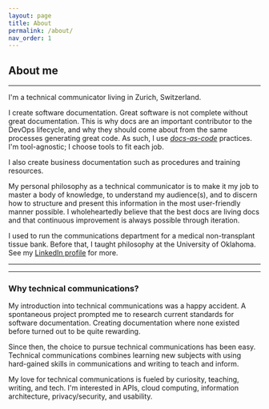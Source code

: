 ```yaml
---
layout: page
title: About
permalink: /about/
nav_order: 1
---
```


## About me

---

I'm a technical communicator living in Zurich, Switzerland.

I create software documentation. Great software is not complete without great documentation. This is why docs are an important contributor to the DevOps lifecycle, and why they should come about from the same processes generating great code. As such, I use [*docs-as-code*](https://www.writethedocs.org/guide/docs-as-code/) practices. I'm tool-agnostic; I choose tools to fit each job.

I also create business documentation such as procedures and training resources.

My personal philosophy as a technical communicator is to make it my job to master a body of knowledge, to understand my audience(s), and to discern how to structure and present this information in the most user-friendly manner possible. I wholeheartedly believe that the best docs are living docs and that continuous improvement is always possible through iteration.

I used to run the communications department for a medical non-transplant tissue bank. Before that, I taught philosophy at the University of Oklahoma. See my [LinkedIn profile](https://www.linkedin.com/in/casey-stull) for more.

[//]: #

---
---
### Why technical communications?  

My introduction into technical communications was a happy accident. A spontaneous project prompted me to research current standards for software documentation. Creating documentation where none existed before turned out to be quite rewarding.

Since then, the choice to pursue technical communications has been easy. Technical communications combines learning new subjects with using hard-gained skills in communications and writing to teach and inform.

My love for technical communications is fueled by curiosity, teaching, writing, and tech. I'm interested in APIs, cloud computing, information architecture, privacy/security, and usability.
